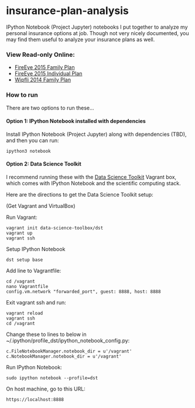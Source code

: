 # insurance-plan-analysis

IPython Notebook (Project Jupyter) notebooks I put together to analyze my personal insurance options at job. Though not very nicely documented, you may find them useful to analyze your insurance plans as well.

### View Read-only Online:

* [FireEye 2015 Family Plan](http://nbviewer.ipython.org/github/calebmadrigal/insurance-plan-analysis/blob/master/fireeye-insurance-family-2015.ipynb)
* [FireEye 2015 Individual Plan](http://nbviewer.ipython.org/github/calebmadrigal/insurance-plan-analysis/blob/master/fireeye-insurance-individual-2015.ipynb)
* [Wipfli 2014 Family Plan](http://nbviewer.ipython.org/github/calebmadrigal/insurance-plan-analysis/blob/master/WipfliHealthInsurance2014.ipynb)


### How to run

There are two options to run these...

#### Option 1: IPython Notebook installed with dependencies

Install IPython Notebook (Project Jupyter) along with dependencies (TBD), and then you can run:

    ipython3 notebook


#### Option 2: Data Science Toolkit

I recommend running these with the [Data Science Toolkit](http://datasciencetoolbox.org/) Vagrant box, which comes with IPython Notebook and the scientific computing stack.

Here are the directions to get the Data Science Toolkit setup:

(Get Vagrant and VirtualBox)

Run Vagrant:

    vagrant init data-science-toolbox/dst
    vagrant up
    vagrant ssh

Setup IPython Notebook

    dst setup base

Add line to Vagrantfile:

    cd /vagrant
    nano Vagrantfile
    config.vm.network "forwarded_port", guest: 8888, host: 8888

Exit vagrant ssh and run:

    vagrant reload
    vagrant ssh
    cd /vagrant

Change these to lines to below in ~/.ipython/profile_dst/ipython_notebook_config.py:

    c.FileNotebookManager.notebook_dir = u'/vagrant'
    c.NotebookManager.notebook_dir = u'/vagrant'

Run IPython Notebook:

    sudo ipython notebook --profile=dst

On host machine, go to this URL:

    https://localhost:8888

